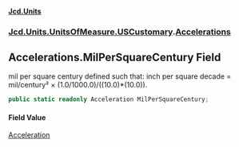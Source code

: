 #### [Jcd.Units](index 'index')
### [Jcd.Units.UnitsOfMeasure.USCustomary](Jcd.Units.UnitsOfMeasure.USCustomary 'Jcd.Units.UnitsOfMeasure.USCustomary').[Accelerations](Accelerations 'Jcd.Units.UnitsOfMeasure.USCustomary.Accelerations')

## Accelerations.MilPerSquareCentury Field

mil per square century defined such that: inch per square decade = mil/century² × (1.0/1000.0)/((10.0)*(10.0)).

```csharp
public static readonly Acceleration MilPerSquareCentury;
```

#### Field Value
[Acceleration](Acceleration 'Jcd.Units.UnitTypes.Acceleration')